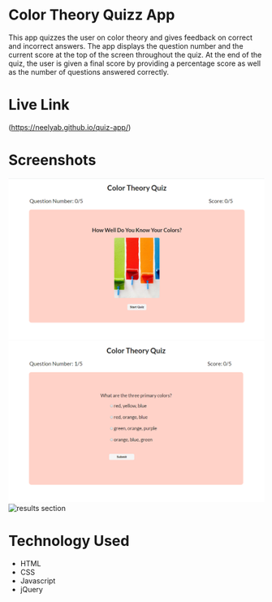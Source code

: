 # Color Theory Quizz App
This app quizzes the user on color theory and gives feedback on correct and incorrect answers. The app displays the question number and the current score at the top of the screen throughout the quiz. At the end of the quiz, the user is given a final score by providing a percentage score as well as the number of questions answered correctly.

# Live Link 
(https://neelyab.github.io/quiz-app/)


# Screenshots
![home screen](img/home-screen.png)
![question screen](img/question-screen.png)
![results section](img/results=screen.png)

# Technology Used

* HTML
* CSS
* Javascript
* jQuery
